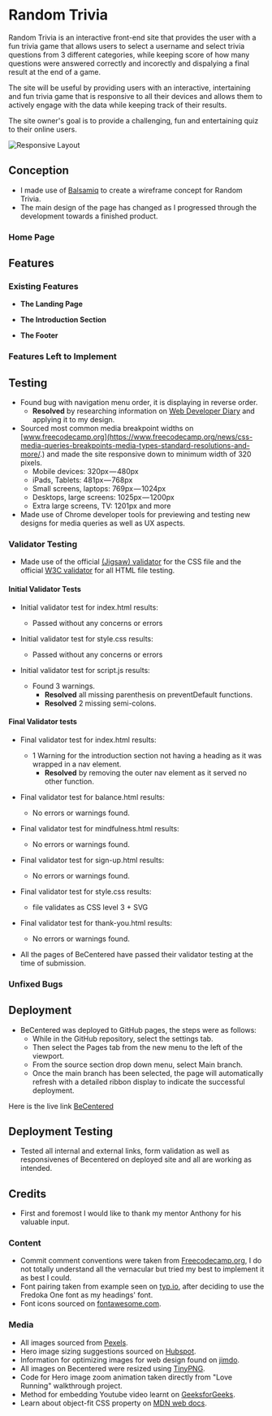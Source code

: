 # Random Trivia

Random Trivia is an interactive front-end site that provides the user with a fun trivia game that allows users to select a username and select trivia questions from 3 different categories, while keeping score of how many questions were answered correctly and incorectly and dispalying a final result at the end of a game.

The site will be useful by providing users with an interactive, intertaining and fun trivia game that is responsive to all their devices and allows them to actively engage with the data while keeping track of their results.

The site owner's goal is to provide a challenging, fun and entertaining quiz to their online users.

![Responsive Layout](/assets/images/responsive-layout.png)

## Conception

- I made use of [Balsamiq](https://balsamiq.com/) to create a wireframe concept for Random Trivia.
- The main design of the page has changed as I progressed through the development towards a finished product.

### Home Page

## Features

### Existing Features

- __The Landing Page__

- __The Introduction Section__

- __The Footer__

### Features Left to Implement

## Testing

- Found bug with navigation menu order, it is displaying in reverse order.
  - **Resolved** by researching information on [Web Developer Diary](http://nambiara.blogspot.com/2010/10/float-right-without-changing-order.html) and applying it to my design.
- Sourced most common media breakpoint widths on [www.freecodecamp.org](https://www.freecodecamp.org/news/css-media-queries-breakpoints-media-types-standard-resolutions-and-more/.) and made the site responsive down to minimum width of 320 pixels.
  - Mobile devices: 320px — 480px
  - iPads, Tablets: 481px — 768px
  - Small screens, laptops: 769px — 1024px
  - Desktops, large screens: 1025px — 1200px
  - Extra large screens, TV: 1201px and more
- Made use of Chrome developer tools for previewing and testing new designs for media queries as well as UX aspects.

### Validator Testing

- Made use of the official [(Jigsaw) validator](https://jigsaw.w3.org/css-validator/) for the CSS file and the official [W3C validator](https://validator.w3.org/) for all HTML file testing.

#### Initial Validator Tests
- Initial validator test for index.html results:
  - Passed without any concerns or errors

- Initial validator test for style.css results:
  - Passed without any concerns or errors

- Initial validator test for script.js results:
  - Found 3 warnings.
    - **Resolved** all missing parenthesis on preventDefault functions.
    - **Resolved** 2 missing semi-colons.

#### Final Validator tests

- Final validator test for index.html results:
  - 1 Warning for the introduction section not having a heading as it was wrapped in a nav element.
    - **Resolved** by removing the outer nav element as it served no other function.

- Final validator test for balance.html results:
  - No errors or warnings found.

- Final validator test for mindfulness.html results:
  - No errors or warnings found.

- Final validator test for sign-up.html results:
  - No errors or warnings found.

- Final validator test for style.css results:
  - file validates as CSS level 3 + SVG

- Final validator test for thank-you.html results:
  - No errors or warnings found.

- All the pages of BeCentered have passed their validator testing at the time of submission.

### Unfixed Bugs

## Deployment

- BeCentered was deployed to GitHub pages, the steps were as follows:
  - While in the GitHub repository, select the settings tab.
  - Then select the Pages tab from the new menu to the left of the viewport.
  - From the source section drop down menu, select Main branch.
  - Once the main branch has been selected, the page will automatically refresh with a detailed ribbon display to indicate the successful deployment.

Here is the live link [BeCentered](https://joao4569.github.io/be-centered/)

## Deployment Testing

- Tested all internal and external links, form validation as well as responsivenes of Becentered on deployed site and all are working as intended.

## Credits

- First and foremost I would like to thank my mentor Anthony for his valuable input.

### Content

- Commit comment conventions were taken from [Freecodecamp.org](https://www.freecodecamp.org/news/writing-good-commit-messages-a-practical-guide/), I do not totally understand all the vernacular but tried my best to implement it as best I could.
- Font pairing taken from example seen on [typ.io](https://typ.io/fonts/fredoka_one), after deciding to use the Fredoka One font as my headings' font.
- Font icons sourced on [fontawesome.com](https://fontawesome.com/v5.15/icons?d=gallery&p=2&q=question&m=free).

### Media

- All images sourced from [Pexels](https://www.pexels.com).
- Hero image sizing suggestions sourced on [Hubspot](https://blog.hubspot.com/marketing/hero-image).
- Information for optimizing images for web design found on [jimdo](https://www.jimdo.com/blog/optimize-website-images-for-better-design-seo/).
- All images on Becentered were resized using [TinyPNG](https://tinypng.com/).
- Code for Hero image zoom animation taken directly from "Love Running" walkthrough project.
- Method for embedding Youtube video learnt on [GeeksforGeeks](https://www.geeksforgeeks.org/html-adding-youtube-videos/).
- Learn about object-fit CSS property on [MDN web docs](https://developer.mozilla.org/en-US/docs/Web/CSS/object-fit).